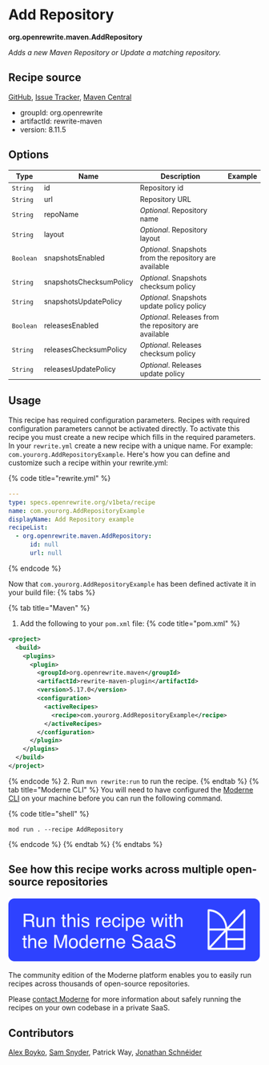 # Add Repository

**org.openrewrite.maven.AddRepository**

_Adds a new Maven Repository or Update a matching repository._

## Recipe source

[GitHub](https://github.com/openrewrite/rewrite/blob/main/rewrite-maven/src/main/java/org/openrewrite/maven/AddRepository.java), [Issue Tracker](https://github.com/openrewrite/rewrite/issues), [Maven Central](https://central.sonatype.com/artifact/org.openrewrite/rewrite-maven/8.11.5/jar)

* groupId: org.openrewrite
* artifactId: rewrite-maven
* version: 8.11.5

## Options

| Type | Name | Description | Example |
| -- | -- | -- | -- |
| `String` | id | Repository id |  |
| `String` | url | Repository URL |  |
| `String` | repoName | *Optional*. Repository name |  |
| `String` | layout | *Optional*. Repository layout |  |
| `Boolean` | snapshotsEnabled | *Optional*. Snapshots from the repository are available |  |
| `String` | snapshotsChecksumPolicy | *Optional*. Snapshots checksum policy |  |
| `String` | snapshotsUpdatePolicy | *Optional*. Snapshots update policy policy |  |
| `Boolean` | releasesEnabled | *Optional*. Releases from the repository are available |  |
| `String` | releasesChecksumPolicy | *Optional*. Releases checksum policy |  |
| `String` | releasesUpdatePolicy | *Optional*. Releases update policy |  |


## Usage

This recipe has required configuration parameters. Recipes with required configuration parameters cannot be activated directly. To activate this recipe you must create a new recipe which fills in the required parameters. In your `rewrite.yml` create a new recipe with a unique name. For example: `com.yourorg.AddRepositoryExample`.
Here's how you can define and customize such a recipe within your rewrite.yml:

{% code title="rewrite.yml" %}
```yaml
---
type: specs.openrewrite.org/v1beta/recipe
name: com.yourorg.AddRepositoryExample
displayName: Add Repository example
recipeList:
  - org.openrewrite.maven.AddRepository:
      id: null
      url: null
```
{% endcode %}

Now that `com.yourorg.AddRepositoryExample` has been defined activate it in your build file:
{% tabs %}

{% tab title="Maven" %}
1. Add the following to your `pom.xml` file:
{% code title="pom.xml" %}
```xml
<project>
  <build>
    <plugins>
      <plugin>
        <groupId>org.openrewrite.maven</groupId>
        <artifactId>rewrite-maven-plugin</artifactId>
        <version>5.17.0</version>
        <configuration>
          <activeRecipes>
            <recipe>com.yourorg.AddRepositoryExample</recipe>
          </activeRecipes>
        </configuration>
      </plugin>
    </plugins>
  </build>
</project>
```
{% endcode %}
2. Run `mvn rewrite:run` to run the recipe.
{% endtab %}
{% tab title="Moderne CLI" %}
You will need to have configured the [Moderne CLI](https://docs.moderne.io/moderne-cli/cli-intro) on your machine before you can run the following command.

{% code title="shell" %}
```shell
mod run . --recipe AddRepository
```
{% endcode %}
{% endtab %}
{% endtabs %}

## See how this recipe works across multiple open-source repositories

[![Moderne Link Image](/.gitbook/assets/ModerneRecipeButton.png)](https://app.moderne.io/recipes/org.openrewrite.maven.AddRepository)

The community edition of the Moderne platform enables you to easily run recipes across thousands of open-source repositories.

Please [contact Moderne](https://moderne.io/product) for more information about safely running the recipes on your own codebase in a private SaaS.

## Contributors
[Alex Boyko](mailto:aboyko@vmware.com), [Sam Snyder](mailto:sam@moderne.io), Patrick Way, [Jonathan Schnéider](mailto:jkschneider@gmail.com)
